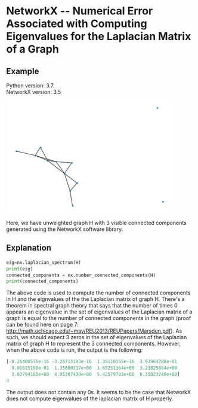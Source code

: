 NetworkX -- Numerical Error Associated with Computing Eigenvalues for the Laplacian Matrix of a Graph
========

Example
--------------

Python version: 3.7.  
NetworkX version: 3.5

![Download](download.png)

Here, we have unweighted graph H with 3 visible connected components generated using the NetworkX software library.  


Explanation
--------------
```python
eig=nx.laplacian_spectrum(H)
print(eig)
connected_components = nx.number_connected_components(H)
print(connected_components)
```
The above code is used to compute the number of connected components in H and the eignvalues of the the Laplacian matrix of graph H. There's a theorem in spectral graph theory that says that the number of times 0 appears an eigenvalue in the set of eigenvalues of the Laplacian matrix of a graph is equal to the number of connected components in the graph (proof can be found here on page 7: http://math.uchicago.edu/~may/REU2013/REUPapers/Marsden.pdf).  As such, we should expect 3 zeros in the set of eigenvalues of the Laplacian matrix of graph H to represent the 3 connected components.  However, when the above code is run, the output is the following:

```python
[-8.26400576e-16 -3.26713193e-16  1.35110155e-16  3.93963788e-01
  9.01615190e-01  1.35600317e+00  1.65251364e+00  3.23825884e+00
  3.82794165e+00  4.85367430e+00  5.42579703e+00  6.35023240e+00]
3
```
The output does not contain any 0s.  It seems to be the case that NetworkX does not compute eigenvalues of the laplacian matrix of H properly.  
